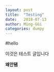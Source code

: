 ```yaml
---
layout: post
title:  "Testing"
date:   2018-07-13
author: Ming-GGi
categories: dumpy
---
```


#hello


<p>이것은 테스트 글입니다</p>

**왜안됌**

